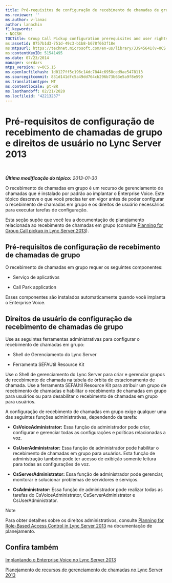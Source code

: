 ```yaml
---
title: Pré-requisitos de configuração de recebimento de chamadas de grupo e direitos de usuário
ms.reviewer: ''
ms.author: v-lanac
author: lanachin
f1.keywords:
- NOCSH
TOCTitle: Group Call Pickup configuration prerequisites and user rights
ms:assetid: 8757b1d3-751d-49c3-b1b8-b678f663f18e
ms:mtpsurl: https://technet.microsoft.com/en-us/library/JJ945641(v=OCS.15)
ms:contentKeyID: 51541495
ms.date: 07/23/2014
manager: serdars
mtps_version: v=OCS.15
ms.openlocfilehash: 1d0127ff5c196c14dc7844c6958ced9ae5478113
ms.sourcegitcommit: 831d141dfc5a49dd764cb296b73b63e5a9f8e599
ms.translationtype: MT
ms.contentlocale: pt-BR
ms.lasthandoff: 02/21/2020
ms.locfileid: "42213237"
---
```

<div data-xmlns="http://www.w3.org/1999/xhtml">

<div class="topic" data-xmlns="http://www.w3.org/1999/xhtml" data-msxsl="urn:schemas-microsoft-com:xslt" data-cs="https://msdn.microsoft.com/">

<div data-asp="https://msdn2.microsoft.com/asp">

# <a name="group-call-pickup-configuration-prerequisites-and-user-rights-in-lync-server-2013"></a>Pré-requisitos de configuração de recebimento de chamadas de grupo e direitos de usuário no Lync Server 2013

</div>

<div id="mainSection">

<div id="mainBody">

<span> </span>

_**Última modificação do tópico:** 2013-01-30_

O recebimento de chamadas em grupo é um recurso de gerenciamento de chamadas que é instalado por padrão ao implantar o Enterprise Voice. Este tópico descreve o que você precisa ter em vigor antes de poder configurar o recebimento de chamadas em grupo e os direitos de usuário necessários para executar tarefas de configuração.

Esta seção supõe que você leu a documentação de planejamento relacionada ao recebimento de chamadas em grupo (consulte [Planning for Group Call pickup in Lync Server 2013](lync-server-2013-planning-for-group-call-pickup.md)).

<div>

## <a name="group-call-pickup-configuration-prerequisites"></a>Pré-requisitos de configuração de recebimento de chamadas de grupo

O recebimento de chamadas em grupo requer os seguintes componentes:

  - Serviço de aplicativos

  - Call Park application

Esses componentes são instalados automaticamente quando você implanta o Enterprise Voice.

</div>

<div>

## <a name="group-call-pickup-configuration-user-rights"></a>Direitos de usuário de configuração de recebimento de chamadas de grupo

Use as seguintes ferramentas administrativas para configurar o recebimento de chamadas em grupo:

  - Shell de Gerenciamento do Lync Server

  - Ferramenta SEFAUtil Resource Kit

Use o Shell de gerenciamento do Lync Server para criar e gerenciar grupos de recebimento de chamada na tabela de órbita de estacionamento de chamada. Use a ferramenta SEFAUtil Resource Kit para atribuir um grupo de recebimento de chamadas e habilitar o recebimento de chamadas em grupo para usuários ou para desabilitar o recebimento de chamadas em grupo para usuários.

A configuração de recebimento de chamadas em grupo exige qualquer uma das seguintes funções administrativas, dependendo da tarefa:

  - **CsVoiceAdministrator:** Essa função de administrador pode criar, configurar e gerenciar todas as configurações e políticas relacionadas a voz.

  - **CsUserAdministrator:** Essa função de administrador pode habilitar o recebimento de chamadas em grupo para usuários. Esta função de administração também pode ter acesso de exibição somente leitura para todas as configurações de voz.

  - **CsServerAdministrator:** Essa função de administrador pode gerenciar, monitorar e solucionar problemas de servidores e serviços.

  - **CsAdministrator:** Essa função de administrador pode realizar todas as tarefas do CsVoiceAdministrator, CsServerAdministrator e CsUserAdministrator.

<div>


> [!NOTE]
> Para obter detalhes sobre os direitos administrativos, consulte <A href="lync-server-2013-planning-for-role-based-access-control.md">Planning for Role-Based Access Control in Lync Server 2013</A> na documentação de planejamento.



</div>

</div>

<div>

## <a name="see-also"></a>Confira também


[Implantando o Enterprise Voice no Lync Server 2013](lync-server-2013-deploying-enterprise-voice.md)  


[Planejamento de recursos de gerenciamento de chamadas no Lync Server 2013](lync-server-2013-planning-for-call-management-features.md)  
  

</div>

</div>

<span> </span>

</div>

</div>

</div>

